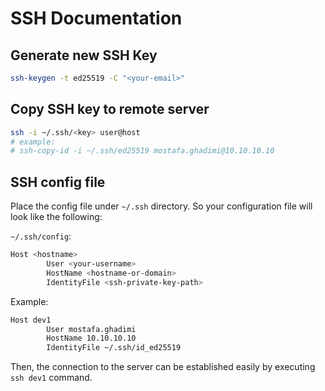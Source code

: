 # SSH Documentation

## Generate new SSH Key

```bash
ssh-keygen -t ed25519 -C "<your-email>"
```

## Copy SSH key to remote server

```bash
ssh -i ~/.ssh/<key> user@host
# example:
# ssh-copy-id -i ~/.ssh/ed25519 mostafa.ghadimi@10.10.10.10
```

## SSH config file

Place the config file under `~/.ssh` directory. So your configuration file will look like the following:

`~/.ssh/config`:

```bash
Host <hostname>
        User <your-username>
        HostName <hostname-or-domain>
        IdentityFile <ssh-private-key-path>
```

Example: 

```bash
Host dev1
        User mostafa.ghadimi
        HostName 10.10.10.10
        IdentityFile ~/.ssh/id_ed25519
```

Then, the connection to the server can be established easily by executing `ssh dev1` command.